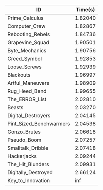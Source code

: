|ID|Time(s)|
|-|-|
|Prime_Calculus|1.82040|
|Computer_Crew|1.82867|
|Rebooting_Rebels|1.84736|
|Grapevine_Squad|1.90501|
|Byte_Mechanics|1.90756|
|Creed_Symbol|1.92853|
|Loose_Screws|1.92939|
|Blackouts|1.96997|
|Artful_Maneuvers|1.98909|
|Rug_Heed_Bend|1.99655|
|The_ERROR_List|2.02810|
|Beasts|2.03270|
|Digital_Destroyers|2.04145|
|Pint_Sized_Benchwarmers|2.04538|
|Gonzo_Brutes|2.06618|
|Pseudo_Boom|2.07257|
|Smalltalk_Dribble|2.07418|
|Hackerjacks|2.09244|
|The_Hit_Blunders|2.09931|
|Digitally_Destroyed|2.66124|
|Key_to_Innovation|inf|
